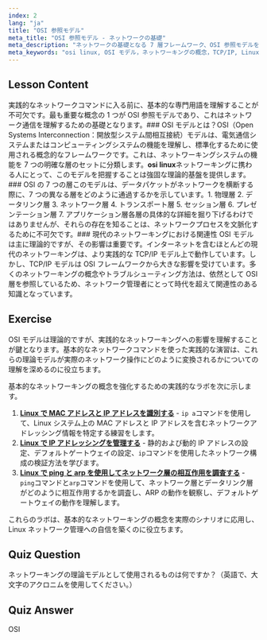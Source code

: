 ```yaml
---
index: 2
lang: "ja"
title: "OSI 参照モデル"
meta_title: "OSI 参照モデル - ネットワークの基礎"
meta_description: "ネットワークの基礎となる 7 層フレームワーク、OSI 参照モデルを探求します。この理論的モデルが TCP/IP モデルにどのように影響し、OSI Linux ネットワーキングの世界でいかに重要であるかを学びます。"
meta_keywords: "osi linux, OSI モデル，ネットワーキングの概念，TCP/IP, Linux ネットワーキング，ネットワーク層，理論モデル，7 層モデル"
---
```


## Lesson Content

実践的なネットワークコマンドに入る前に、基本的な専門用語を理解することが不可欠です。最も重要な概念の 1 つが OSI 参照モデルであり、これはネットワーク通信を理解するための基礎となります。### OSI モデルとは？OSI（Open Systems Interconnection：開放型システム間相互接続）モデルは、電気通信システムまたはコンピューティングシステムの機能を理解し、標準化するために使用される概念的なフレームワークです。これは、ネットワーキングシステムの機能を 7 つの明確な層のセットに分類します。**osi linux**ネットワーキングに携わる人にとって、このモデルを把握することは強固な理論的基盤を提供します。### OSI の 7 つの層このモデルは、データパケットがネットワークを横断する際に、7 つの異なる層をどのように通過するかを示しています。1. 物理層 2. データリンク層 3. ネットワーク層 4. トランスポート層 5. セッション層 6. プレゼンテーション層 7. アプリケーション層各層の具体的な詳細を掘り下げるわけではありませんが、それらの存在を知ることは、ネットワークプロセスを文脈化するために不可欠です。### 現代のネットワーキングにおける関連性 OSI モデルは主に理論的ですが、その影響は重要です。インターネットを含むほとんどの現代のネットワーキングは、より実践的な TCP/IP モデル上で動作しています。しかし、TCP/IP モデルは OSI フレームワークから大きな影響を受けています。多くのネットワーキングの概念やトラブルシューティング方法は、依然として OSI 層を参照しているため、ネットワーク管理者にとって時代を超えて関連性のある知識となっています。

## Exercise

OSI モデルは理論的ですが、実践的なネットワーキングへの影響を理解することが鍵となります。基本的なネットワークコマンドを使った実践的な演習は、これらの理論モデルが実際のネットワーク操作にどのように変換されるかについての理解を深めるのに役立ちます。

基本的なネットワーキングの概念を強化するための実践的なラボを次に示します。

1. **[Linux で MAC アドレスと IP アドレスを識別する](https://labex.io/ja/labs/comptia-identify-mac-and-ip-addresses-in-linux-592731)** - `ip a`コマンドを使用して、Linux システム上の MAC アドレスと IP アドレスを含むネットワークアドレッシング情報を特定する練習をします。
2. **[Linux で IP アドレッシングを管理する](https://labex.io/ja/labs/comptia-manage-ip-addressing-in-linux-592736)** - 静的および動的 IP アドレスの設定、デフォルトゲートウェイの設定、`ip`コマンドを使用したネットワーク構成の検証方法を学びます。
3. **[Linux で ping と arp を使用してネットワーク層の相互作用を調査する](https://labex.io/ja/labs/comptia-explore-network-layer-interaction-with-ping-and-arp-in-linux-592746)** - `ping`コマンドと`arp`コマンドを使用して、ネットワーク層とデータリンク層がどのように相互作用するかを調査し、ARP の動作を観察し、デフォルトゲートウェイの動作を理解します。

これらのラボは、基本的なネットワーキングの概念を実際のシナリオに応用し、Linux ネットワーク管理への自信を築くのに役立ちます。

## Quiz Question

ネットワーキングの理論モデルとして使用されるものは何ですか？（英語で、大文字のアクロニムを使用してください。）

## Quiz Answer

OSI
